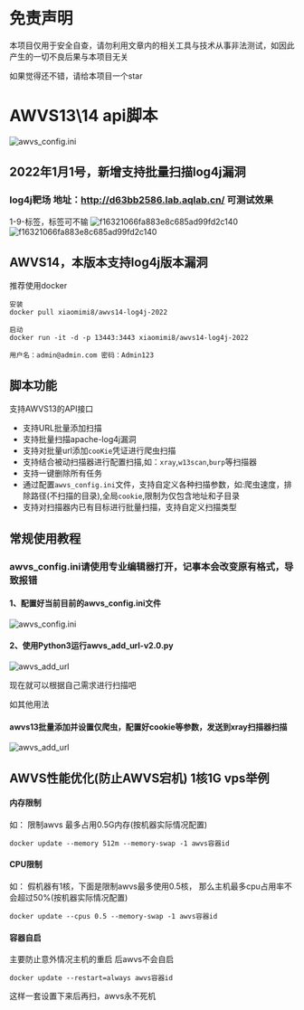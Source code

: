 # 免责声明
本项目仅用于安全自查，请勿利用文章内的相关工具与技术从事非法测试，如因此产生的一切不良后果与本项目无关


如果觉得还不错，请给本项目一个star

# AWVS13\14 api脚本
![awvs_config.ini](https://s4.ax1x.com/2022/01/01/T5TeoR.png)




## 2022年1月1号，新增支持批量扫描log4j漏洞

### log4j靶场 地址：http://d63bb2586.lab.aqlab.cn/  可测试效果



1-9-标签，标签可不输
![f16321066fa883e8c685ad99fd2c140](https://s4.ax1x.com/2022/01/01/T5T5XF.png)
![f16321066fa883e8c685ad99fd2c140](https://s4.ax1x.com/2022/01/01/T5HAa9.png)
## AWVS14，本版本支持log4j版本漏洞
推荐使用docker 
```
安装
docker pull xiaomimi8/awvs14-log4j-2022

启动
docker run -it -d -p 13443:3443 xiaomimi8/awvs14-log4j-2022

用户名：admin@admin.com 密码：Admin123 
```

## 脚本功能
支持AWVS13的API接口

* 支持URL批量添加扫描
* 支持批量扫描apache-log4j漏洞
* 支持对批量url添加`cooKie`凭证进行爬虫扫描
* 支持结合被动扫描器进行配置扫描,如：`xray`,`w13scan`,`burp`等扫描器
* 支持一键删除所有任务
* 通过配置`awvs_config.ini`文件，支持自定义各种扫描参数，如:爬虫速度，排除路径(不扫描的目录),全局`cookie`,限制为仅包含地址和子目录
* 支持对扫描器内已有目标进行批量扫描，支持自定义扫描类型

## 常规使用教程

### awvs_config.ini请使用专业编辑器打开，记事本会改变原有格式，导致报错

#### 1、配置好当前目前的awvs_config.ini文件
![awvs_config.ini](https://github.com/test502git/awvs13_batch_py3/blob/master/add_log/config.png)


#### 2、使用Python3运行awvs_add_url-v2.0.py
![awvs_add_url](https://github.com/test502git/awvs13_batch_py3/blob/master/add_log/%E5%BE%AE%E4%BF%A1%E6%88%AA%E5%9B%BE_20200728190739.png)


现在就可以根据自己需求进行扫描吧

如其他用法
#### awvs13批量添加并设置仅爬虫，配置好cookie等参数，发送到xray扫描器扫描
![awvs_add_url](https://github.com/test502git/awvs13_batch_py3/blob/master/add_log/%E5%BE%AE%E4%BF%A1%E6%88%AA%E5%9B%BE_20200728204949.png)


## AWVS性能优化(防止AWVS宕机) 1核1G vps举例
#### 内存限制
如： 限制awvs 最多占用0.5G内存(按机器实际情况配置)

```docker update --memory 512m --memory-swap -1 awvs容器id```

#### CPU限制
如： 假机器有1核，下面是限制awvs最多使用0.5核，  那么主机最多cpu占用率不会超过50%(按机器实际情况配置)

```docker update --cpus 0.5 --memory-swap -1 awvs容器id```

#### 容器自启
主要防止意外情况主机的重启 后awvs不会自启

 ```docker update --restart=always awvs容器id ```

这样一套设置下来后再扫，awvs永不死机

